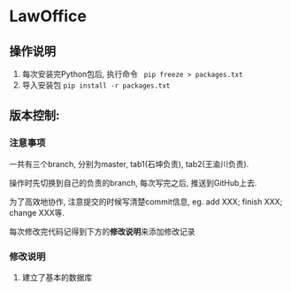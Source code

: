 # LawOffice

## 操作说明
1. 每次安装完Python包后, 执行命令
` pip freeze > packages.txt`
2. 导入安装包 `pip install -r packages.txt`

## 版本控制:


### 注意事项
一共有三个branch, 分别为master, tab1(石坤负责), tab2(王渝川负责). 

操作时先切换到自己的负责的branch, 每次写完之后, 推送到GitHub上去. 

为了高效地协作, 注意提交的时候写清楚commit信息, eg. add XXX;  finish XXX; change XXX等.


每次修改完代码记得到下方的**修改说明**来添加修改记录

### 修改说明

1. 建立了基本的数据库